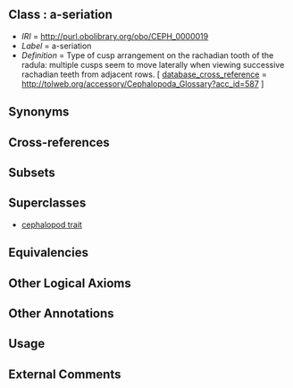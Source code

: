 
## Class : a-seriation

 * *IRI* = http://purl.obolibrary.org/obo/CEPH_0000019
 * *Label* = a-seriation
 * *Definition* = Type of cusp arrangement on the rachadian tooth of the radula: multiple cusps seem to move laterally when viewing successive rachadian teeth from adjacent rows.  [ [database_cross_reference](../../ef/oboInOwl#hasDbXref.md) = http://tolweb.org/accessory/Cephalopoda_Glossary?acc_id=587 ]

## Synonyms


## Cross-references


## Subsets


## Superclasses

 * [cephalopod trait](../../CEPH/00/CEPH_0000300.md)

## Equivalencies


## Other Logical Axioms


## Other Annotations


## Usage


## External Comments

